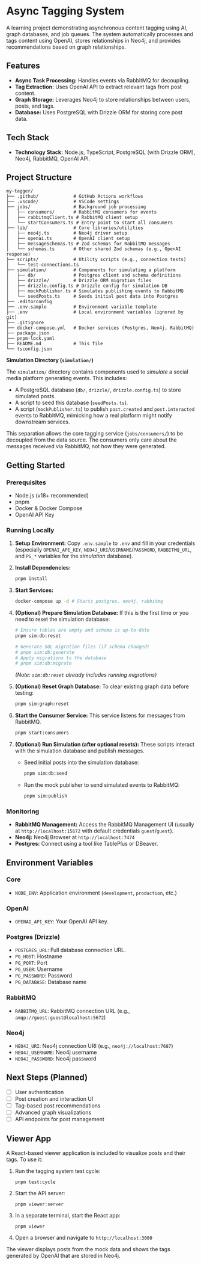 # Async Tagging System

A learning project demonstrating asynchronous content tagging using AI, graph databases, and job queues. The system automatically processes and tags content using OpenAI, stores relationships in Neo4j, and provides recommendations based on graph relationships.

## Features

- **Async Task Processing:** Handles events via RabbitMQ for decoupling.
- **Tag Extraction:** Uses OpenAI API to extract relevant tags from post content.
- **Graph Storage:** Leverages Neo4j to store relationships between users, posts, and tags.
- **Database:** Uses PostgreSQL with Drizzle ORM for storing core post data.

## Tech Stack

- **Technology Stack:** Node.js, TypeScript, PostgreSQL (with Drizzle ORM), Neo4j, RabbitMQ, OpenAI API.

## Project Structure

```
my-tagger/
├── .github/             # GitHub Actions workflows
├── .vscode/             # VSCode settings
├── jobs/                # Background job processing
│   ├── consumers/       # RabbitMQ consumers for events
│   ├── rabbitmqClient.ts # RabbitMQ client setup
│   └── startConsumers.ts # Entry point to start all consumers
├── lib/                 # Core libraries/utilities
│   ├── neo4j.ts         # Neo4j driver setup
│   ├── openai.ts        # OpenAI client setup
│   ├── messageSchemas.ts # Zod schemas for RabbitMQ messages
│   └── schemas.ts       # Other shared Zod schemas (e.g., OpenAI response)
├── scripts/             # Utility scripts (e.g., connection tests)
│   └── test-connections.ts
├── simulation/          # Components for simulating a platform
│   ├── db/              # Postgres client and schema definitions
│   ├── drizzle/         # Drizzle ORM migration files
│   ├── drizzle.config.ts # Drizzle config for simulation DB
│   ├── mockPublisher.ts # Simulates publishing events to RabbitMQ
│   └── seedPosts.ts     # Seeds initial post data into Postgres
├── .editorconfig
├── .env.sample          # Environment variable template
├── .env                 # Local environment variables (ignored by git)
├── .gitignore
├── docker-compose.yml   # Docker services (Postgres, Neo4j, RabbitMQ)
├── package.json
├── pnpm-lock.yaml
├── README.md            # This file
└── tsconfig.json
```

**Simulation Directory (`simulation/`)**

The `simulation/` directory contains components used to *simulate* a social media platform generating events. This includes:
- A PostgreSQL database (`db/`, `drizzle/`, `drizzle.config.ts`) to store simulated posts.
- A script to seed this database (`seedPosts.ts`).
- A script (`mockPublisher.ts`) to publish `post.created` and `post.interacted` events to RabbitMQ, mimicking how a real platform might notify downstream services.

This separation allows the core tagging service (`jobs/consumers/`) to be decoupled from the data source. The consumers only care about the messages received via RabbitMQ, not how they were generated.

## Getting Started

### Prerequisites

- Node.js (v18+ recommended)
- pnpm
- Docker & Docker Compose
- OpenAI API Key

### Running Locally

1.  **Setup Environment:**
    Copy `.env.sample` to `.env` and fill in your credentials (especially `OPENAI_API_KEY`, `NEO4J_URI`/`USERNAME`/`PASSWORD`, `RABBITMQ_URL`, and `PG_*` variables for the *simulation* database).

2.  **Install Dependencies:**
    ```bash
    pnpm install
    ```

3.  **Start Services:**
    ```bash
    docker-compose up -d # Starts postgres, neo4j, rabbitmq
    ```

4. **(Optional) Prepare Simulation Database:**
   If this is the first time or you need to reset the simulation database:
   ```bash
   # Ensure tables are empty and schema is up-to-date
   pnpm sim:db:reset
   
   # Generate SQL migration files (if schema changed)
   # pnpm sim:db:generate 
   # Apply migrations to the database
   # pnpm sim:db:migrate
   ```
   *(Note: `sim:db:reset` already includes running migrations)*

5. **(Optional) Reset Graph Database:**
   To clear existing graph data before testing:
   ```bash
   pnpm sim:graph:reset
   ```

6. **Start the Consumer Service:**
   This service listens for messages from RabbitMQ.
   ```bash
   pnpm start:consumers
   ```

7. **(Optional) Run Simulation (after optional resets):**
   These scripts interact with the simulation database and publish messages.
   *   Seed initial posts into the simulation database:
       ```bash
       pnpm sim:db:seed
       ```
   *   Run the mock publisher to send simulated events to RabbitMQ:
       ```bash
       pnpm sim:publish
       ```

### Monitoring

- **RabbitMQ Management:** Access the RabbitMQ Management UI (usually at `http://localhost:15672` with default credentials `guest`/`guest`).
- **Neo4j:** Neo4j Browser at `http://localhost:7474`
- **Postgres:** Connect using a tool like TablePlus or DBeaver.

## Environment Variables

### Core
- `NODE_ENV`: Application environment (`development`, `production`, etc.)

### OpenAI
- `OPENAI_API_KEY`: Your OpenAI API key.

### Postgres (Drizzle)
- `POSTGRES_URL`: Full database connection URL.
- `PG_HOST`: Hostname
- `PG_PORT`: Port
- `PG_USER`: Username
- `PG_PASSWORD`: Password
- `PG_DATABASE`: Database name

### RabbitMQ
- `RABBITMQ_URL`: RabbitMQ connection URL (e.g., `amqp://guest:guest@localhost:5672`)

### Neo4j
- `NEO4J_URI`: Neo4j connection URI (e.g., `neo4j://localhost:7687`)
- `NEO4J_USERNAME`: Neo4j username
- `NEO4J_PASSWORD`: Neo4j password

## Next Steps (Planned)
- [ ] User authentication
- [ ] Post creation and interaction UI
- [ ] Tag-based post recommendations
- [ ] Advanced graph visualizations
- [ ] API endpoints for post management

## Viewer App

A React-based viewer application is included to visualize posts and their tags. To use it:

1. Run the tagging system test cycle:
   ```
   pnpm test:cycle
   ```

2. Start the API server:
   ```
   pnpm viewer:server
   ```

3. In a separate terminal, start the React app:
   ```
   pnpm viewer
   ```

4. Open a browser and navigate to `http://localhost:3000`

The viewer displays posts from the mock data and shows the tags generated by OpenAI that are stored in Neo4j.